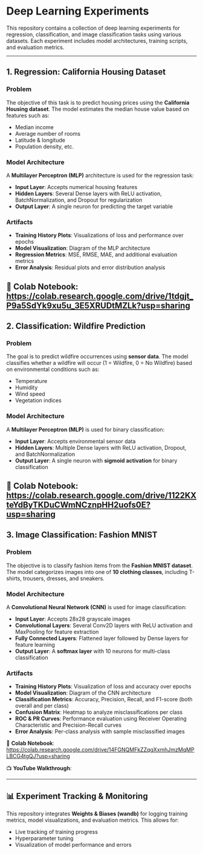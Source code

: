 # Deep Learning Experiments

This repository contains a collection of deep learning experiments for regression, classification, and image classification tasks using various datasets. Each experiment includes model architectures, training scripts, and evaluation metrics.

---

## 1. Regression: California Housing Dataset

### Problem
The objective of this task is to predict housing prices using the **California Housing dataset**. The model estimates the median house value based on features such as:
- Median income
- Average number of rooms
- Latitude & longitude
- Population density, etc.

### Model Architecture
A **Multilayer Perceptron (MLP)** architecture is used for the regression task:
- **Input Layer**: Accepts numerical housing features
- **Hidden Layers**: Several Dense layers with ReLU activation, BatchNormalization, and Dropout for regularization
- **Output Layer**: A single neuron for predicting the target variable

### Artifacts
- **Training History Plots**: Visualizations of loss and performance over epochs
- **Model Visualization**: Diagram of the MLP architecture
- **Regression Metrics**: MSE, RMSE, MAE, and additional evaluation metrics
- **Error Analysis**: Residual plots and error distribution analysis

📌 **Colab Notebook**: https://colab.research.google.com/drive/1tdgjt_P9a5SdYk9xu5u_3E5XRUDtMZLk?usp=sharing
---

## 2. Classification: Wildfire Prediction

### Problem
The goal is to predict wildfire occurrences using **sensor data**. The model classifies whether a wildfire will occur (1 = Wildfire, 0 = No Wildfire) based on environmental conditions such as:
- Temperature
- Humidity
- Wind speed
- Vegetation indices

### Model Architecture
A **Multilayer Perceptron (MLP)** is used for binary classification:
- **Input Layer**: Accepts environmental sensor data
- **Hidden Layers**: Multiple Dense layers with ReLU activation, Dropout, and BatchNormalization
- **Output Layer**: A single neuron with **sigmoid activation** for binary classification

📌 **Colab Notebook**: https://colab.research.google.com/drive/1122KXteYdByTKDuCWmNCznpHH2uofs0E?usp=sharing
---

## 3. Image Classification: Fashion MNIST

### Problem
The objective is to classify fashion items from the **Fashion MNIST dataset**. The model categorizes images into one of **10 clothing classes**, including T-shirts, trousers, dresses, and sneakers.

### Model Architecture
A **Convolutional Neural Network (CNN)** is used for image classification:
- **Input Layer**: Accepts 28x28 grayscale images
- **Convolutional Layers**: Several Conv2D layers with ReLU activation and MaxPooling for feature extraction
- **Fully Connected Layers**: Flattened layer followed by Dense layers for feature learning
- **Output Layer**: A **softmax layer** with 10 neurons for multi-class classification

### Artifacts
- **Training History Plots**: Visualization of loss and accuracy over epochs
- **Model Visualization**: Diagram of the CNN architecture
- **Classification Metrics**: Accuracy, Precision, Recall, and F1-score (both overall and per class)
- **Confusion Matrix**: Heatmap to analyze misclassifications per class
- **ROC & PR Curves**: Performance evaluation using Receiver Operating Characteristic and Precision-Recall curves
- **Error Analysis**: Per-class analysis with sample misclassified images

📌 **Colab Notebook**: https://colab.research.google.com/drive/14FGNQMFkZZqgXxmhJmzMqMPLBCG4tgQJ?usp=sharing

📺 **YouTube Walkthrough**: 

---

## 📊 Experiment Tracking & Monitoring
This repository integrates **Weights & Biases (wandb)** for logging training metrics, model visualizations, and evaluation metrics. This allows for:
- Live tracking of training progress
- Hyperparameter tuning
- Visualization of model performance and errors

